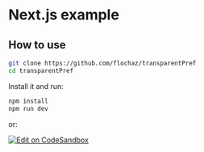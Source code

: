 # Next.js example

## How to use


```sh
git clone https://github.com/flochaz/transparentPref
cd transparentPref
```

Install it and run:

```sh
npm install
npm run dev
```

or:

[![Edit on CodeSandbox](https://codesandbox.io/static/img/play-codesandbox.svg)](https://codesandbox.io/s/github/flochaz/transparentPref)

